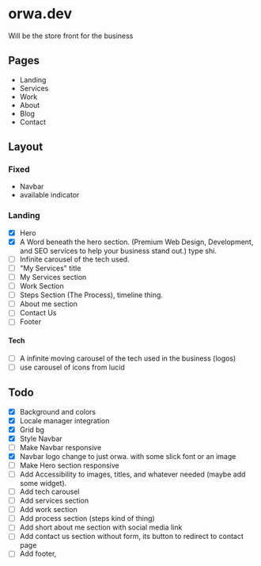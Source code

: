 # orwa.dev

Will be the store front for the business

## Pages

- Landing
- Services
- Work
- About
- Blog
- Contact

## Layout

### Fixed

- Navbar
- available indicator

### Landing

- [x] Hero
- [x] A Word beneath the hero section. (Premium Web Design, Development, and SEO services to help your business stand out.) type shi.
- [ ] Infinite carousel of the tech used.
- [ ] "My Services" title
- [ ] My Services section
- [ ] Work Section
- [ ] Steps Section (The Process), timeline thing.
- [ ] About me section
- [ ] Contact Us
- [ ] Footer

#### Tech

- [ ] A infinite moving carousel of the tech used in the business (logos)
- [ ] use carousel of icons from lucid

## Todo

- [x] Background and colors
- [x] Locale manager integration
- [x] Grid bg
- [x] Style Navbar
- [ ] Make Navbar responsive
- [x] Navbar logo change to just orwa. with some slick font or an image
- [ ] Make Hero section responsive
- [ ] Add Accessibility to images, titles, and whatever needed (maybe add some widget).
- [ ] Add tech carousel
- [ ] Add services section
- [ ] Add work section
- [ ] Add process section (steps kind of thing)
- [ ] Add short about me section with social media link
- [ ] Add contact us section without form, its button to redirect to contact page
- [ ] Add footer,
